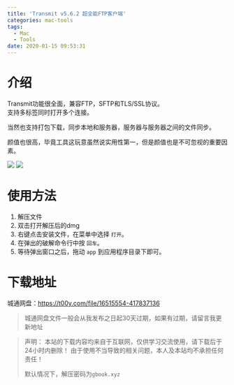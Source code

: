 ```yaml
---
title: 'Transmit v5.6.2 超全能FTP客户端'
categories: mac-tools
tags:
  - Mac
  - Tools
date: 2020-01-15 09:53:31
---
```

# 介绍
Transmit功能很全面，兼容FTP，SFTP和TLS/SSL协议。  
支持多标签同时打开多个连接。  

当然也支持打包下载，同步本地和服务器，服务器与服务器之间的文件同步。

颜值也很高，毕竟工具这玩意虽然说实用性第一，但是颜值也是不可忽视的重要因素。

![](https://i.loli.net/2020/01/15/yUFkcM6AR4qBiC5.jpg)
![](https://i.loli.net/2020/01/15/gFtkHsGQboN6dep.jpg)


# 使用方法
1. 解压文件
2. 双击打开解压后的dmg
3. 右键点击安装文件，在菜单中选择 `打开`。
4. 在弹出的破解命令行中按 `回车`。
5. 等待弹出窗口之后，拖动 `app` 到应用程序目录下即可。

# 下载地址
城通网盘：https://t00y.com/file/16515554-417837136
> 城通网盘文件一般会从我发布之日起30天过期，如果有过期，请留言我更新地址


> 声明：
> 本站的下载内容均来自于互联网，仅供学习交流使用，请下载后于24小时内删除！
> 由于使用不当导致的相关问题，本人及本站均不承担任何责任！
>
> 默认情况下，解压密码为`gbook.xyz`